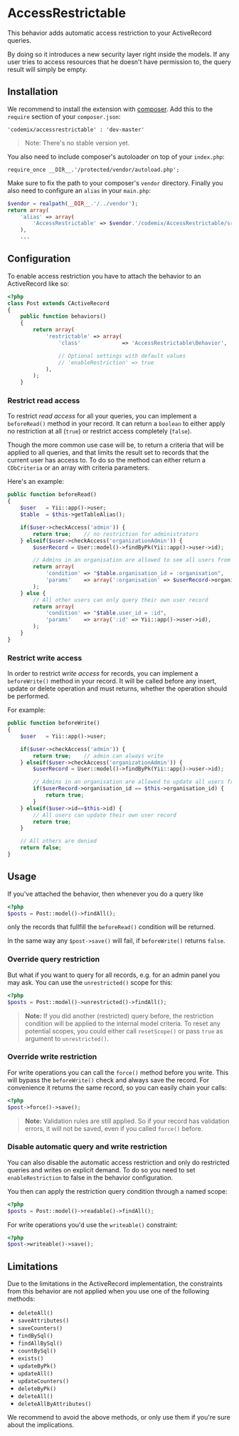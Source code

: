 AccessRestrictable
==================

This behavior adds automatic access restriction to your ActiveRecord queries.

By doing so it introduces a new security layer right inside the models. If any user
tries to access resources that he doesn't have permission to, the query result will simply be empty.

## Installation

We recommend to install the extension with [composer](http://getcomposer.org/). Add this to
the `require` section of your `composer.json`:

    'codemix/accessrestrictable' : 'dev-master'

> Note: There's no stable version yet.

You also need to include composer's autoloader on top of your `index.php`:

    require_once __DIR__.'/protected/vendor/autoload.php';

Make sure to fix the path to your composer's `vendor` directory. Finally you also need to
configure an `alias` in your `main.php`:

```php
$vendor = realpath(__DIR__.'/../vendor');
return array(
    'alias' => array(
        'AccessRestrictable' => $vendor.'/codemix/AccessRestrictable/src/AccessRestrictable',
    ),
    ...
```

## Configuration

To enable access restriction you have to attach the behavior to an ActiveRecord like so:

```php
<?php
class Post extends CActiveRecord
{
    public function behaviors()
    {
        return array(
            'restrictable' => array(
                'class'             => 'AccessRestrictable\Behavior',

                // Optional settings with default values
                // 'enableRestriction' => true
            ),
        );
    }
```

### Restrict read access

To restrict *read access* for all your queries, you can implement a `beforeRead()` method
in your record. It can return a `boolean` to either apply no restriction at all (`true`)
or restrict access completely (`false`).

Though the more common use case will be, to return a criteria that will be applied to
all queries, and that limits the result set to records that the current user has access to.
To do so the method can either return a `CDbCriteria` or an array with criteria parameters.

Here's an example:

```php
public function beforeRead()
{
    $user   = Yii::app()->user;
    $table  = $this->getTableAlias();

    if($user->checkAccess('admin')) {
        return true;    // no restriction for administrators
    } elseif($user->checkAccess('organizationAdmin')) {
        $userRecord = User::model()->findByPk(Yii::app()->user->id);

        // Admins in an organisation are allowed to see all users from that organisation
        return array(
            'condition' => "$table.organisation_id = :organisation",
            'params'    => array(':organisation' => $userRecord->organisation_id),
        );
    } else {
        // All other users can only query their own user record
        return array(
            'condition' => "$table.user_id = :id",
            'params'    => array(':id' => Yii::app()->user->id),
        );
    }
}
```

### Restrict write access

In order to restrict *write access* for records, you can implement a `beforeWrite()` method
in your record. It will be called before any insert, update or delete operation and must
returns, whether the operation should be performed.

For example:

```php
public function beforeWrite()
{
    $user   = Yii::app()->user;

    if($user->checkAccess('admin')) {
        return true;    // admin can always write
    } elseif($user->checkAccess('organizationAdmin')) {
        $userRecord = User::model()->findByPk(Yii::app()->user->id);

        // Admins in an organisation are allowed to update all users from that organisation
        if($userRecord->organisation_id == $this->organisation_id) {
            return true;
        }
    } elseif($user->id==$this->id) {
        // All users can update their own user record
        return true;
    }

    // All others are denied
    return false;
}
```

## Usage


If you've attached the behavior, then whenever you do a query like


```php
<?php
$posts = Post::model()->findAll();
```

only the records that fullfill the `beforeRead()` condition will be returned.

In the same way any `$post->save()` will fail, if `beforeWrite()` returns `false`.

### Override query restriction

But what if you want to query for all records, e.g. for an admin panel you may ask.
You can use the `unrestricted()` scope for this:


```php
<?php
$posts = Post::model()->unrestricted()->findAll();
```

> **Note:** If you did another (restricted) query before, the restriction condition will
> be applied to the internal model criteria. To reset any potential scopes, you could
> either call `resetScope()` or pass `true` as argument to `unrestricted()`.

### Override write restriction

For write operations you can call the `force()` method before you write. This will bypass
the `beforeWrite()` check and always save the record. For convenience it returns the same
record, so you can easily chain your calls:

```php
<?php
$post->force()->save();
```

> **Note:** Validation rules are still applied. So if your record has validation errors,
> it will not be saved, even if you called `force()` before.

### Disable automatic query and write restriction

You can also disable the automatic access restriction and only do restricted queries
and writes on explicit demand. To do so you need to set `enableRestriction` to false in the
behavior configuration.

You then can apply the restriction query condition through a named scope:

```php
<?php
$posts = Post::model()->readable()->findAll();
```

For write operations you'd use the `writeable()` constraint:

```php
<?php
$post->writeable()->save();
```

## Limitations

Due to the limitations in the ActiveRecord implementation, the constraints from this
behavior are not applied when you use one of the following methods:

 * `deleteAll()`
 * `saveAttributes()`
 * `saveCounters()`
 * `findBySql()`
 * `findAllBySql()`
 * `countBySql()`
 * `exists()`
 * `updateByPk()`
 * `updateAll()`
 * `updateCounters()`
 * `deleteByPk()`
 * `deleteAll()`
 * `deleteAllByAttributes()`

We recommend to avoid the above methods, or only use them if you're sure about the
implications.

